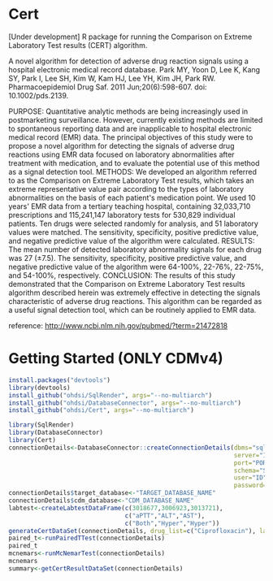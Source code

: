 # Cert
[Under development] R package for running the Comparison on Extreme Laboratory Test results (CERT) algorithm.


A novel algorithm for detection of adverse drug reaction signals using a hospital electronic medical record database. Park MY, Yoon D, Lee K, Kang SY, Park I, Lee SH, Kim W, Kam HJ, Lee YH, Kim JH, Park RW. Pharmacoepidemiol Drug Saf. 2011 Jun;20(6):598-607. doi: 10.1002/pds.2139.

PURPOSE: Quantitative analytic methods are being increasingly used in postmarketing surveillance. However, currently existing methods are limited to spontaneous reporting data and are inapplicable to hospital electronic medical record (EMR) data. The principal objectives of this study were to propose a novel algorithm for detecting the signals of adverse drug reactions using EMR data focused on laboratory abnormalities after treatment with medication, and to evaluate the potential use of this method as a signal detection tool.
METHODS: We developed an algorithm referred to as the Comparison on Extreme Laboratory Test results, which takes an extreme representative value pair according to the types of laboratory abnormalities on the basis of each patient's medication point. We used 10 years' EMR data from a tertiary teaching hospital, containing 32,033,710 prescriptions and 115,241,147 laboratory tests for 530,829 individual patients. Ten drugs were selected randomly for analysis, and 51 laboratory values were matched. The sensitivity, specificity, positive predictive value, and negative predictive value of the algorithm were calculated.
RESULTS: The mean number of detected laboratory abnormality signals for each drug was 27 (±7.5). The sensitivity, specificity, positive predictive value, and negative predictive value of the algorithm were 64-100%, 22-76%, 22-75%, and 54-100%, respectively.
CONCLUSION: The results of this study demonstrated that the Comparison on Extreme Laboratory Test results algorithm described herein was extremely effective in detecting the signals characteristic of adverse drug reactions. This algorithm can be regarded as a useful signal detection tool, which can be routinely applied to EMR data.

reference: http://www.ncbi.nlm.nih.gov/pubmed/?term=21472818

Getting Started (ONLY CDMv4)
===============
```r
install.packages("devtools")
library(devtools)
install_github("ohdsi/SqlRender", args="--no-multiarch")
install_github("ohdsi/DatabaseConnector", args="--no-multiarch")
install_github("ohdsi/Cert", args="--no-multiarch")

library(SqlRender)
library(DatabaseConnector)
library(Cert)
connectionDetails<-DatabaseConnector::createConnectionDetails(dbms="sql server",
                                                              server="IP",
                                                              port="PORT",
                                                              schema="SCHEMA",
                                                              user="ID",
                                                              password="PW")
connectionDetails$target_database<-"TARGET_DATABASE_NAME"
connectionDetails$cdm_database<-"CDM_DATABASE_NAME"
labtest<-createLabtestDataFrame(c(3018677,3006923,3013721),
								c("aPTT","ALT","AST"),
								c("Both","Hyper","Hyper"))
generateCertDataSet(connectionDetails, drug_list=c("Ciprofloxacin"), labtest_list=labtest)
paired_t<-runPairedTTest(connectionDetails)
paired_t
mcnemars<-runMcNemarTest(connectionDetails)
mcnemars
summary<-getCertResultDataSet(connectionDetails)
```

